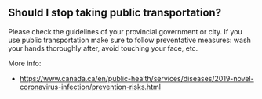 ## Should I stop taking public transportation?

Please check the guidelines of your provincial government or city. If you use public transportation make sure to follow preventative measures: wash your hands thoroughly after, avoid touching your face, etc.

More info:

- https://www.canada.ca/en/public-health/services/diseases/2019-novel-coronavirus-infection/prevention-risks.html
